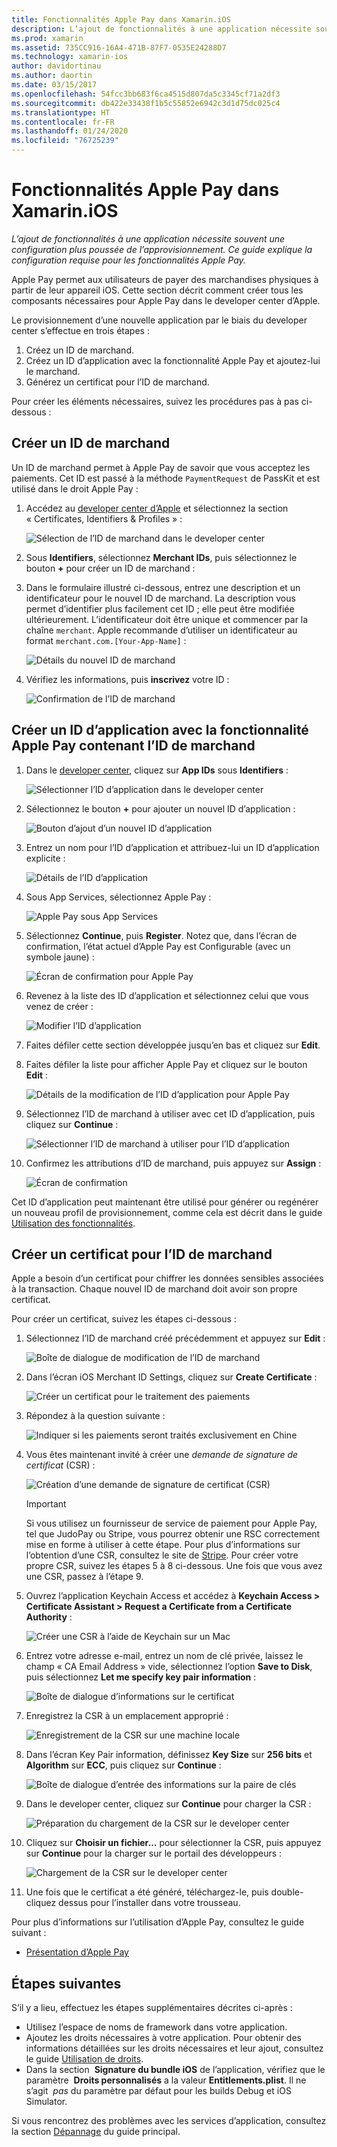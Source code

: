 ```yaml
---
title: Fonctionnalités Apple Pay dans Xamarin.iOS
description: L’ajout de fonctionnalités à une application nécessite souvent une configuration supplémentaire du provisionnement. Ce guide explique la configuration requise pour les fonctionnalités Apple Pay.
ms.prod: xamarin
ms.assetid: 735CC916-16A4-471B-87F7-0535E24288D7
ms.technology: xamarin-ios
author: davidortinau
ms.author: daortin
ms.date: 03/15/2017
ms.openlocfilehash: 54fcc3bb683f6ca4515d807da5c3345cf71a2df3
ms.sourcegitcommit: db422e33438f1b5c55852e6942c3d1d75dc025c4
ms.translationtype: HT
ms.contentlocale: fr-FR
ms.lasthandoff: 01/24/2020
ms.locfileid: "76725239"
---
```

# <a name="apple-pay-capabilities-in-xamarinios"></a>Fonctionnalités Apple Pay dans Xamarin.iOS

_L’ajout de fonctionnalités à une application nécessite souvent une configuration plus poussée de l’approvisionnement. Ce guide explique la configuration requise pour les fonctionnalités Apple Pay._

Apple Pay permet aux utilisateurs de payer des marchandises physiques à partir de leur appareil iOS. Cette section décrit comment créer tous les composants nécessaires pour Apple Pay dans le developer center d’Apple.

Le provisionnement d’une nouvelle application par le biais du developer center s’effectue en trois étapes :

1. Créez un ID de marchand.
2. Créez un ID d’application avec la fonctionnalité Apple Pay et ajoutez-lui le marchand.
3. Générez un certificat pour l’ID de marchand.

Pour créer les éléments nécessaires, suivez les procédures pas à pas ci-dessous :

<a name="merchantid" />

## <a name="create-merchant-id"></a>Créer un ID de marchand

Un ID de marchand permet à Apple Pay de savoir que vous acceptez les paiements. Cet ID est passé à la méthode `PaymentRequest` de PassKit et est utilisé dans le droit Apple Pay :

1. Accédez au [developer center d’Apple](https://developer.apple.com/account/) et sélectionnez la section « Certificates, Identifiers & Profiles » :

    ![Sélection de l’ID de marchand dans le developer center](apple-pay-capabilities-images/image57.png)

2. Sous **Identifiers**, sélectionnez **Merchant IDs**, puis sélectionnez le bouton **+** pour créer un ID de marchand :  

3. Dans le formulaire illustré ci-dessous, entrez une description et un identificateur pour le nouvel ID de marchand. La description vous permet d’identifier plus facilement cet ID ; elle peut être modifiée ultérieurement. L’identificateur doit être unique et commencer par la chaîne `merchant`. Apple recommande d’utiliser un identificateur au format `merchant.com.[Your-App-Name]` :

    ![Détails du nouvel ID de marchand](apple-pay-capabilities-images/image58.png)

4. Vérifiez les informations, puis **inscrivez** votre ID : 

    ![Confirmation de l’ID de marchand](apple-pay-capabilities-images/image59.png)

<a name="appid" />

## <a name="create-an-app-id-with-the-apple-pay-capability-that-includes-the-merchant-id"></a>Créer un ID d’application avec la fonctionnalité Apple Pay contenant l’ID de marchand

1. Dans le [developer center](https://developer.apple.com/account/), cliquez sur **App IDs** sous **Identifiers** :

    ![Sélectionner l’ID d’application dans le developer center](apple-pay-capabilities-images/image6.png)

2. Sélectionnez le bouton **+** pour ajouter un nouvel ID d’application :

    ![Bouton d’ajout d’un nouvel ID d’application](apple-pay-capabilities-images/image27.png)

3. Entrez un nom pour l’ID d’application et attribuez-lui un ID d’application explicite :    

    ![Détails de l’ID d’application](apple-pay-capabilities-images/image35.png)

4. Sous App Services, sélectionnez Apple Pay :    

    ![Apple Pay sous App Services](apple-pay-capabilities-images/image36.png)

5. Sélectionnez **Continue**, puis **Register**. Notez que, dans l’écran de confirmation, l’état actuel d’Apple Pay est Configurable (avec un symbole jaune) :

    ![Écran de confirmation pour Apple Pay](apple-pay-capabilities-images/image37.png)

6. Revenez à la liste des ID d’application et sélectionnez celui que vous venez de créer :  

    ![Modifier l’ID d’application](apple-pay-capabilities-images/image38.png)

7. Faites défiler cette section développée jusqu’en bas et cliquez sur **Edit**.
8. Faites défiler la liste pour afficher Apple Pay et cliquez sur le bouton **Edit** :  

    ![Détails de la modification de l’ID d’application pour Apple Pay](apple-pay-capabilities-images/image39.png)

9. Sélectionnez l’ID de marchand à utiliser avec cet ID d’application, puis cliquez sur **Continue** :  

    ![Sélectionner l’ID de marchand à utiliser pour l’ID d’application](apple-pay-capabilities-images/image40.png)

10. Confirmez les attributions d’ID de marchand, puis appuyez sur **Assign** :  

    ![Écran de confirmation](apple-pay-capabilities-images/image41.png)

Cet ID d’application peut maintenant être utilisé pour générer ou regénérer un nouveau profil de provisionnement, comme cela est décrit dans le guide [Utilisation des fonctionnalités](~/ios/deploy-test/provisioning/capabilities/index.md).

<a name="certificate" />

## <a name="create-a-certificate-for-your-merchant-id"></a>Créer un certificat pour l’ID de marchand

Apple a besoin d’un certificat pour chiffrer les données sensibles associées à la transaction. Chaque nouvel ID de marchand doit avoir son propre certificat.

Pour créer un certificat, suivez les étapes ci-dessous :

1. Sélectionnez l’ID de marchand créé précédemment et appuyez sur **Edit** :

    ![Boîte de dialogue de modification de l’ID de marchand](apple-pay-capabilities-images/image42.png)

2. Dans l’écran iOS Merchant ID Settings, cliquez sur **Create Certificate** :

    ![Créer un certificat pour le traitement des paiements](apple-pay-capabilities-images/image43.png)

3. Répondez à la question suivante :

    ![Indiquer si les paiements seront traités exclusivement en Chine](apple-pay-capabilities-images/image44.png)

4. Vous êtes maintenant invité à créer une _demande de signature de certificat_ (CSR) :

    ![Création d’une demande de signature de certificat (CSR)](apple-pay-capabilities-images/image45.png)

    > [!IMPORTANT]
    > Si vous utilisez un fournisseur de service de paiement pour Apple Pay, tel que JudoPay ou Stripe, vous pourrez obtenir une RSC correctement mise en forme à utiliser à cette étape. Pour plus d’informations sur l’obtention d’une CSR, consultez le site de [Stripe](https://stripe.com/docs/apple-pay/apps#csr). Pour créer votre propre CSR, suivez les étapes 5 à 8 ci-dessous. Une fois que vous avez une CSR, passez à l’étape 9.

5. Ouvrez l’application Keychain Access et accédez à **Keychain Access > Certificate Assistant > Request a Certificate from a Certificate Authority** :

     ![Créer une CSR à l’aide de Keychain sur un Mac](apple-pay-capabilities-images/image46.png)

6. Entrez votre adresse e-mail, entrez un nom de clé privée, laissez le champ « CA Email Address » vide, sélectionnez l’option **Save to Disk**, puis sélectionnez **Let me specify key pair information** :

     ![Boîte de dialogue d’informations sur le certificat](apple-pay-capabilities-images/image47.png)

7. Enregistrez la CSR à un emplacement approprié :

     ![Enregistrement de la CSR sur une machine locale](apple-pay-capabilities-images/image48.png)

8. Dans l’écran Key Pair information, définissez **Key Size** sur **256 bits** et **Algorithm** sur **ECC**, puis cliquez sur **Continue** :

     ![Boîte de dialogue d’entrée des informations sur la paire de clés](apple-pay-capabilities-images/image49.png)

9. Dans le developer center, cliquez sur **Continue** pour charger la CSR :

     ![Préparation du chargement de la CSR sur le developer center](apple-pay-capabilities-images/image50.png)

10. Cliquez sur **Choisir un fichier…** pour sélectionner la CSR, puis appuyez sur **Continue** pour la charger sur le portail des développeurs :

     ![Chargement de la CSR sur le developer center](apple-pay-capabilities-images/image51.png)

11. Une fois que le certificat a été généré, téléchargez-le, puis double-cliquez dessus pour l’installer dans votre trousseau.

Pour plus d’informations sur l’utilisation d’Apple Pay, consultez le guide suivant :

* [Présentation d’Apple Pay](~/ios/platform/apple-pay.md)

## <a name="next-steps"></a>Étapes suivantes

S’il y a lieu, effectuez les étapes supplémentaires décrites ci-après :

* Utilisez l’espace de noms de framework dans votre application.
* Ajoutez les droits nécessaires à votre application. Pour obtenir des informations détaillées sur les droits nécessaires et leur ajout, consultez le guide [Utilisation de droits](~/ios/deploy-test/provisioning/entitlements.md).
* Dans la section  **Signature du bundle iOS** de l’application, vérifiez que le paramètre  **Droits personnalisés** a la valeur **Entitlements.plist**. Il ne s’agit  _pas_ du paramètre par défaut pour les builds Debug et iOS Simulator.

Si vous rencontrez des problèmes avec les services d’application, consultez la section [Dépannage](~/ios/deploy-test/provisioning/capabilities/index.md) du guide principal.
